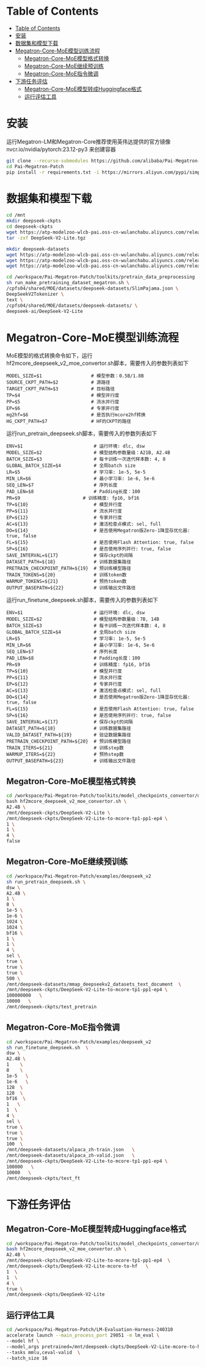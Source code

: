 # Table of Contents
- [Table of Contents](#table-of-contents)
- [安装](#安装)
- [数据集和模型下载](#数据集和模型下载)
- [Megatron-Core-MoE模型训练流程](#megatron-core-moe模型训练流程)
  - [Megatron-Core-MoE模型格式转换](#megatron-core-moe模型格式转换)
  - [Megatron-Core-MoE继续预训练](#megatron-core-moe继续预训练)
  - [Megatron-Core-MoE指令微调](#megatron-core-moe指令微调)
- [下游任务评估](#下游任务评估)
  - [Megatron-Core-MoE模型转成Huggingface格式](#megatron-core-moe模型转成huggingface格式)
  - [运行评估工具](#运行评估工具)

# 安装
运行Megatron-LM和Megatron-Core推荐使用英伟达提供的官方镜像 nvcr.io/nvidia/pytorch:23.12-py3 来创建容器

```bash
git clone --recurse-submodules https://github.com/alibaba/Pai-Megatron-Patch.git
cd Pai-Megatron-Patch
pip install -r requirements.txt -i https://mirrors.aliyun.com/pypi/simple/
```

# 数据集和模型下载
```bash
cd /mnt
mkdir deepseek-ckpts
cd deepseek-ckpts
wget https://atp-modelzoo-wlcb-pai.oss-cn-wulanchabu.aliyuncs.com/release/models/pai-megatron-patch/deepseek-ckpts/DeepSeek-V2-Lite.tgz
tar -zxf DeepSeek-V2-Lite.tgz

mkdir deepseek-datasets
wget https://atp-modelzoo-wlcb-pai.oss-cn-wulanchabu.aliyuncs.com/release/models/pai-megatron-patch/deepseek-datasets/SlimPajama.json
wget https://atp-modelzoo-wlcb-pai.oss-cn-wulanchabu.aliyuncs.com/release/models/pai-megatron-patch/deepseek-datasets/alpaca_zh-train.json
wget https://atp-modelzoo-wlcb-pai.oss-cn-wulanchabu.aliyuncs.com/release/models/pai-megatron-patch/deepseek-datasets/alpaca_zh-valid.json

cd /workspace/Pai-Megatron-Patch/toolkits/pretrain_data_preprocessing
sh run_make_pretraining_dataset_megatron.sh \
/cpfs04/shared/MOE/datasets/deepseek-datasets/SlimPajama.json \
DeepSeekV2Tokenizer \
text \
/cpfs04/shared/MOE/datasets/deepseek-datasets/ \
deepseek-ai/DeepSeek-V2-Lite

```

# Megatron-Core-MoE模型训练流程

MoE模型的格式转换命令如下，运行hf2mcore_deepseek_v2_moe_convertor.sh脚本，需要传入的参数列表如下
```
MODEL_SIZE=$1                  # 模型参数：0.5B/1.8B
SOURCE_CKPT_PATH=$2            # 源路径
TARGET_CKPT_PATH=$3            # 目标路径
TP=$4                          # 模型并行度
PP=$5                          # 流水并行度
EP=$6                          # 专家并行度
mg2hf=$6                       # 是否执行mcore2hf转换
HG_CKPT_PATH=$7                # HF的CKPT的路径
```

运行run_pretrain_deepseek.sh脚本，需要传入的参数列表如下
```
ENV=$1                          # 运行环境: dlc, dsw
MODEL_SIZE=$2                   # 模型结构参数量级：A21B, A2.4B 
BATCH_SIZE=$3                   # 每卡训练一次迭代样本数: 4, 8
GLOBAL_BATCH_SIZE=$4            # 全局batch size
LR=$5                           # 学习率: 1e-5, 5e-5
MIN_LR=$6                       # 最小学习率: 1e-6, 5e-6
SEQ_LEN=$7                      # 序列长度
PAD_LEN=$8                      # Padding长度：100
PR=$9                       # 训练精度: fp16, bf16
TP=${10}                        # 模型并行度
PP=${11}                        # 流水并行度
EP=${12}                        # 专家并行度
AC=${13}                        # 激活检查点模式: sel, full
DO=${14}                        # 是否使用Megatron版Zero-1降显存优化器: true, false
FL=${15}                        # 是否使用Flash Attention: true, false
SP=${16}                        # 是否使用序列并行: true, false
SAVE_INTERVAL=${17}             # 保存ckpt的间隔
DATASET_PATH=${18}              # 训练数据集路径
PRETRAIN_CHECKPOINT_PATH=${19}  # 预训练模型路径
TRAIN_TOKENS=${20}              # 训练token数
WARMUP_TOKENS=${21}             # 预热token数
OUTPUT_BASEPATH=${22}           # 训练输出文件路径
```

运行run_finetune_deepseek.sh脚本，需要传入的参数列表如下
```
ENV=$1                          # 运行环境: dlc, dsw
MODEL_SIZE=$2                   # 模型结构参数量级：7B, 14B
BATCH_SIZE=$3                   # 每卡训练一次迭代样本数: 4, 8
GLOBAL_BATCH_SIZE=$4            # 全局batch size
LR=$5                           # 学习率: 1e-5, 5e-5
MIN_LR=$6                       # 最小学习率: 1e-6, 5e-6
SEQ_LEN=$7                      # 序列长度
PAD_LEN=$8                      # Padding长度：100
PR=$9                           # 训练精度: fp16, bf16
TP=${10}                        # 模型并行度
PP=${11}                        # 流水并行度
EP=${12}                        # 专家并行度
AC=${13}                        # 激活检查点模式: sel, full
DO=${14}                        # 是否使用Megatron版Zero-1降显存优化器: true, false
FL=${15}                        # 是否使用Flash Attention: true, false
SP=${16}                        # 是否使用序列并行: true, false
SAVE_INTERVAL=${17}             # 保存ckpt的间隔
DATASET_PATH=${18}              # 训练数据集路径
VALID_DATASET_PATH=${19}        # 验证数据集路径
PRETRAIN_CHECKPOINT_PATH=${20}  # 预训练模型路径
TRAIN_ITERS=${21}               # 训练step数
WARMUP_ITERS=${22}              # 预热step数
OUTPUT_BASEPATH=${23}           # 训练输出文件路径
```

## Megatron-Core-MoE模型格式转换

```bash
cd /workspace/Pai-Megatron-Patch/toolkits/model_checkpoints_convertor/deepseek \
bash hf2mcore_deepseek_v2_moe_convertor.sh \
A2.4B \
/mnt/deepseek-ckpts/DeepSeek-V2-Lite \
/mnt/deepseek-ckpts/DeepSeek-V2-Lite-to-mcore-tp1-pp1-ep4 \
1 \
1 \
4 \
false
```

## Megatron-Core-MoE继续预训练
```bash
cd /workspace/Pai-Megatron-Patch/examples/deepseek_v2
sh run_pretrain_deepseek.sh \
dsw \
A2.4B \
1 \
8 \
1e-5 \
1e-6 \
1024 \
1024 \
bf16 \
1 \
1 \
4 \
sel \
true \
true \
true \
500 \
/mnt/deepseek-datasets/mmap_deepseekv2_datasets_text_document  \
/mnt/deepseek-ckpts/DeepSeek-V2-Lite-to-mcore-tp1-pp1-ep4 \
100000000   \
10000   \
/mnt/deepseek-ckpts/test_pretrain
```

## Megatron-Core-MoE指令微调
```bash
cd /workspace/Pai-Megatron-Patch/examples/deepseek_v2
sh run_finetune_deepseek.sh  \
dsw \
A2.4B \
1    \
8    \
1e-5   \
1e-6   \
128  \
128  \
bf16  \
1   \
1  \
4 \
sel \
true \
true \
true \
100  \
/mnt/deepseek-datasets/alpaca_zh-train.json   \
/mnt/deepseek-datasets/alpaca_zh-valid.json   \
/mnt/deepseek-ckpts/DeepSeek-V2-Lite-to-mcore-tp1-pp1-ep4 \
100000   \
10000   \
/mnt/deepseek-ckpts/test_ft
```


# 下游任务评估

## Megatron-Core-MoE模型转成Huggingface格式
```bash
cd /workspace/Pai-Megatron-Patch/toolkits/model_checkpoints_convertor/deepseek
bash hf2mcore_deepseek_v2_moe_convertor.sh \
A2.4B \
/mnt/deepseek-ckpts/DeepSeek-V2-Lite-to-mcore-tp1-pp1-ep4  \
/mnt/deepseek-ckpts/DeepSeek-V2-Lite-mcore-to-hf   \
1  \
1  \
4 \
true \
/mnt/deepseek-ckpts/DeepSeek-V2-Lite
```

## 运行评估工具
```bash
cd /workspace/Pai-Megatron-Patch/LM-Evaluation-Harness-240310
accelerate launch --main_process_port 29051 -m lm_eval \
--model hf \
--model_args pretrained=/mnt/deepseek-ckpts/DeepSeek-V2-Lite-mcore-to-hf,trust_remote_code=True \
--tasks mmlu,ceval-valid  \
--batch_size 16
```